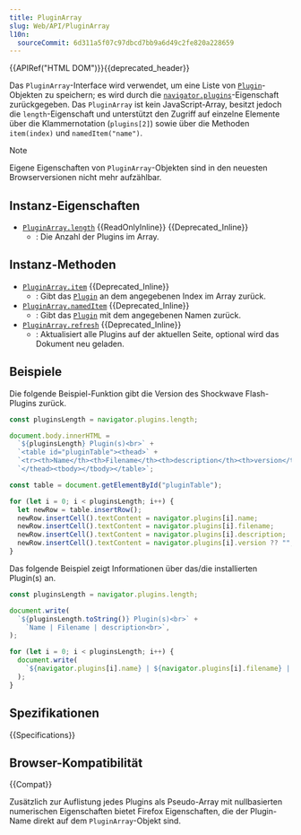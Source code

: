 ```yaml
---
title: PluginArray
slug: Web/API/PluginArray
l10n:
  sourceCommit: 6d311a5f07c97dbcd7bb9a6d49c2fe820a228659
---
```


{{APIRef("HTML DOM")}}{{deprecated_header}}

Das `PluginArray`-Interface wird verwendet, um eine Liste von [`Plugin`](/de/docs/Web/API/Plugin)-Objekten zu speichern; es wird durch die [`navigator.plugins`](/de/docs/Web/API/Navigator/plugins)-Eigenschaft zurückgegeben. Das `PluginArray` ist kein JavaScript-Array, besitzt jedoch die `length`-Eigenschaft und unterstützt den Zugriff auf einzelne Elemente über die Klammernotation (`plugins[2]`) sowie über die Methoden `item(index)` und `namedItem("name")`.

> [!NOTE]
> Eigene Eigenschaften von `PluginArray`-Objekten sind in den neuesten Browserversionen nicht mehr aufzählbar.

## Instanz-Eigenschaften

- [`PluginArray.length`](/de/docs/Web/API/PluginArray/length) {{ReadOnlyInline}} {{Deprecated_Inline}}
  - : Die Anzahl der Plugins im Array.

## Instanz-Methoden

- [`PluginArray.item`](/de/docs/Web/API/PluginArray/item) {{Deprecated_Inline}}
  - : Gibt das [`Plugin`](/de/docs/Web/API/Plugin) an dem angegebenen Index im Array zurück.
- [`PluginArray.namedItem`](/de/docs/Web/API/PluginArray/namedItem) {{Deprecated_Inline}}
  - : Gibt das [`Plugin`](/de/docs/Web/API/Plugin) mit dem angegebenen Namen zurück.
- [`PluginArray.refresh`](/de/docs/Web/API/PluginArray/refresh) {{Deprecated_Inline}}
  - : Aktualisiert alle Plugins auf der aktuellen Seite, optional wird das Dokument neu geladen.

## Beispiele

Die folgende Beispiel-Funktion gibt die Version des Shockwave Flash-Plugins zurück.

```js
const pluginsLength = navigator.plugins.length;

document.body.innerHTML =
  `${pluginsLength} Plugin(s)<br>` +
  `<table id="pluginTable"><thead>` +
  `<tr><th>Name</th><th>Filename</th><th>description</th><th>version</th></tr>` +
  `</thead><tbody></tbody></table>`;

const table = document.getElementById("pluginTable");

for (let i = 0; i < pluginsLength; i++) {
  let newRow = table.insertRow();
  newRow.insertCell().textContent = navigator.plugins[i].name;
  newRow.insertCell().textContent = navigator.plugins[i].filename;
  newRow.insertCell().textContent = navigator.plugins[i].description;
  newRow.insertCell().textContent = navigator.plugins[i].version ?? "";
}
```

Das folgende Beispiel zeigt Informationen über das/die installierten Plugin(s) an.

```js
const pluginsLength = navigator.plugins.length;

document.write(
  `${pluginsLength.toString()} Plugin(s)<br>` +
    `Name | Filename | description<br>`,
);

for (let i = 0; i < pluginsLength; i++) {
  document.write(
    `${navigator.plugins[i].name} | ${navigator.plugins[i].filename} | ${navigator.plugins[i].description} | ${navigator.plugins[i].version}<br>`,
  );
}
```

## Spezifikationen

{{Specifications}}

## Browser-Kompatibilität

{{Compat}}

Zusätzlich zur Auflistung jedes Plugins als Pseudo-Array mit nullbasierten numerischen Eigenschaften bietet Firefox Eigenschaften, die der Plugin-Name direkt auf dem `PluginArray`-Objekt sind.
